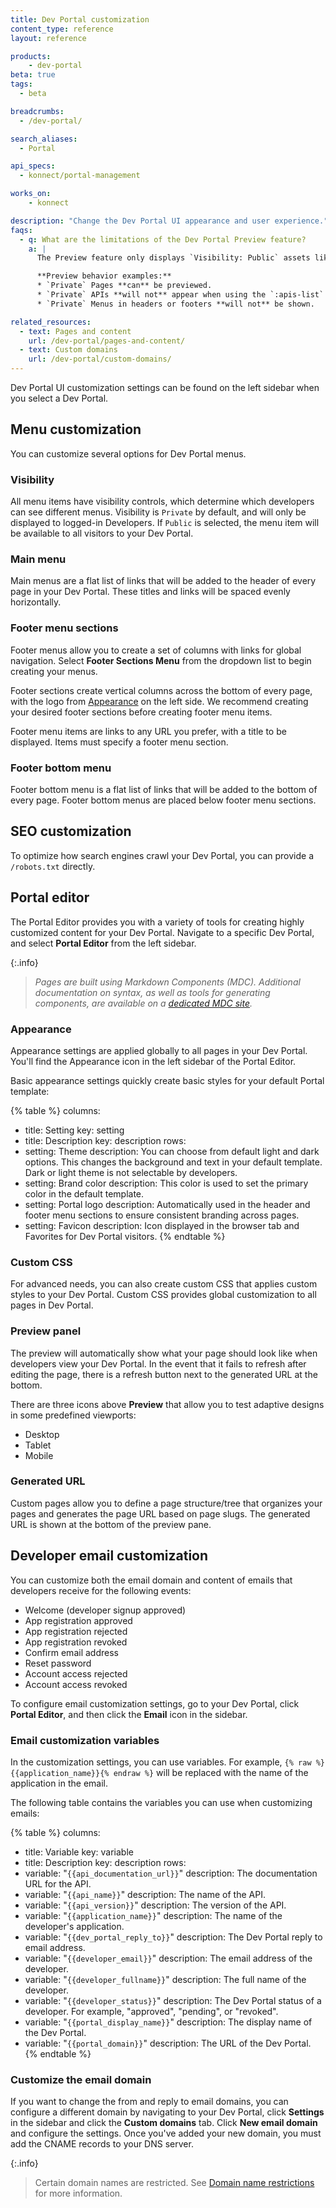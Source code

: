 ```yaml
---
title: Dev Portal customization
content_type: reference
layout: reference

products:
    - dev-portal
beta: true
tags:
  - beta

breadcrumbs:
  - /dev-portal/

search_aliases:
  - Portal

api_specs:
  - konnect/portal-management

works_on:
    - konnect

description: "Change the Dev Portal UI appearance and user experience."
faqs:
  - q: What are the limitations of the Dev Portal Preview feature?
    a: |
      The Preview feature only displays `Visibility: Public` assets like APIs and Menus because it does not simulate a logged-in Developer context.

      **Preview behavior examples:**
      * `Private` Pages **can** be previewed.
      * `Private` APIs **will not** appear when using the `:apis-list` MDC component.
      * `Private` Menus in headers or footers **will not** be shown.

related_resources:
  - text: Pages and content
    url: /dev-portal/pages-and-content/
  - text: Custom domains
    url: /dev-portal/custom-domains/
---
```


Dev Portal UI customization settings can be found on the left sidebar when you select a Dev Portal.

## Menu customization

You can customize several options for Dev Portal menus.

### Visibility

All menu items have visibility controls, which determine which developers can see different menus. Visibility is `Private` by default, and will only be displayed to logged-in Developers. If `Public` is selected, the menu item will be available to all visitors to your Dev Portal.

### Main menu

Main menus are a flat list of links that will be added to the header of every page in your Dev Portal. 
These titles and links will be spaced evenly horizontally.

### Footer menu sections

Footer menus allow you to create a set of columns with links for global navigation. Select **Footer Sections Menu** from the dropdown list to begin creating your menus.

Footer sections create vertical columns across the bottom of every page, with the logo from [Appearance](#appearance) on the left side. 
We recommend creating your desired footer sections before creating footer menu items.

Footer menu items are links to any URL you prefer, with a title to be displayed. Items must specify a footer menu section.

### Footer bottom menu

Footer bottom menu is a flat list of links that will be added to the bottom of every page. 
Footer bottom menus are placed below footer menu sections.

## SEO customization

To optimize how search engines crawl your Dev Portal, you can provide a `/robots.txt` directly. 

## Portal editor

The Portal Editor provides you with a variety of tools for creating highly customized content for your Dev Portal. Navigate to a specific Dev Portal, and select **Portal Editor** from the left sidebar.

{:.info}
> *Pages are built using Markdown Components (MDC). Additional documentation on syntax, as well as tools for generating components, are available on a [dedicated MDC site](https://portaldocs.konghq.com/).*

### Appearance

Appearance settings are applied globally to all pages in your Dev Portal. 
You'll find the Appearance icon in the left sidebar of the Portal Editor.

Basic appearance settings quickly create basic styles for your default Portal template:

{% table %}
columns:
  - title: Setting
    key: setting
  - title: Description
    key: description
rows:
  - setting: Theme
    description: You can choose from default light and dark options. This changes the background and text in your default template. Dark or light theme is not selectable by developers.
  - setting: Brand color
    description: This color is used to set the primary color in the default template.
  - setting: Portal logo
    description: Automatically used in the header and footer menu sections to ensure consistent branding across pages.
  - setting: Favicon
    description: Icon displayed in the browser tab and Favorites for Dev Portal visitors.
{% endtable %}

### Custom CSS

For advanced needs, you can also create custom CSS that applies custom styles to your Dev Portal. Custom CSS provides global customization to all pages in Dev Portal.

### Preview panel

The preview will automatically show what your page should look like when developers view your Dev Portal. In the event that it fails to refresh after editing the page, there is a refresh button next to the generated URL at the bottom. 

There are three icons above **Preview** that allow you to test adaptive designs in some predefined viewports:
* Desktop
* Tablet
* Mobile

### Generated URL

Custom pages allow you to define a page structure/tree that organizes your pages and generates the page URL based on page slugs. The generated URL is shown at the bottom of the preview pane.

## Developer email customization

You can customize both the email domain and content of emails that developers receive for the following events:
* Welcome (developer signup approved)
* App registration approved
* App registration rejected
* App registration revoked
* Confirm email address
* Reset password
* Account access rejected
* Account access revoked

To configure email customization settings, go to your Dev Portal, click **Portal Editor**, and then click the **Email** icon in the sidebar. 

### Email customization variables

In the customization settings, you can use variables. For example, `{% raw %}{{application_name}}{% endraw %}` will be replaced with the name of the application in the email.

The following table contains the variables you can use when customizing emails:

<!--vale off-->
{% table %}
columns:
  - title: Variable
    key: variable
  - title: Description
    key: description
rows:
  - variable: "<code>&#123;&#123;api_documentation_url&#125;&#125;</code>"
    description: The documentation URL for the API.
  - variable: "<code>&#123;&#123;api_name&#125;&#125;</code>"
    description: The name of the API.
  - variable: "<code>&#123;&#123;api_version&#125;&#125;</code>"
    description: The version of the API.
  - variable: "<code>&#123;&#123;application_name&#125;&#125;</code>"
    description: The name of the developer's application.
  - variable: "<code>&#123;&#123;dev_portal_reply_to&#125;&#125;</code>"
    description: The Dev Portal reply to email address.
  - variable: "<code>&#123;&#123;developer_email&#125;&#125;</code>"
    description: The email address of the developer.
  - variable: "<code>&#123;&#123;developer_fullname&#125;&#125;</code>"
    description: The full name of the developer.
  - variable: "<code>&#123;&#123;developer_status&#125;&#125;</code>"
    description: The Dev Portal status of a developer. For example, \"approved\", \"pending\", or \"revoked\".
  - variable: "<code>&#123;&#123;portal_display_name&#125;&#125;</code>"
    description: The display name of the Dev Portal.
  - variable: "<code>&#123;&#123;portal_domain&#125;&#125;</code>"
    description: The URL of the Dev Portal.
{% endtable %}
<!--vale on-->

### Customize the email domain

If you want to change the from and reply to email domains, you can configure a different domain by navigating to your Dev Portal, click **Settings** in the sidebar and click the **Custom domains** tab. Click **New email domain** and configure the settings. Once you've added your new domain, you must add the CNAME records to your DNS server. 

{:.info}
> Certain domain names are restricted. See [Domain name restrictions](/dev-portal/custom-domains/#domain-name-restrictions) for more information.

